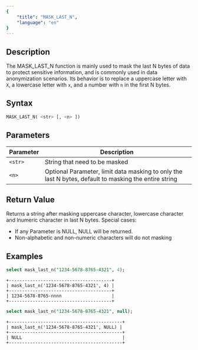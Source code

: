 ```yaml
---
{
    "title": "MASK_LAST_N",
    "language": "en"
}
---
```


<!-- 
Licensed to the Apache Software Foundation (ASF) under one
or more contributor license agreements.  See the NOTICE file
distributed with this work for additional information
regarding copyright ownership.  The ASF licenses this file
to you under the Apache License, Version 2.0 (the
"License"); you may not use this file except in compliance
with the License.  You may obtain a copy of the License at

  http://www.apache.org/licenses/LICENSE-2.0

Unless required by applicable law or agreed to in writing,
software distributed under the License is distributed on an
"AS IS" BASIS, WITHOUT WARRANTIES OR CONDITIONS OF ANY
KIND, either express or implied.  See the License for the
specific language governing permissions and limitations
under the License.
-->

## Description

The MASK_LAST_N function is mainly used to mask the last N bytes of data to protect sensitive information, and is commonly used in data anonymization scenarios. Its behavior is to replace a uppercase letter with `X`, a lowercase letter with `x`, and a number with `n` in the first N bytes.

## Syntax

```sql
MASK_LAST_N( <str> [, <n> ])
```

## Parameters

| Parameter | Description                                                                                           |
|-----------|-------------------------------------------------------------------------------------------------------|
| `<str>`   | String that need to be masked                                                                         |
| `<n>`     | Optional Parameter, limit data masking to only the last N bytes, default to masking the entire string |

## Return Value

Returns a string after masking uppercase character, lowercase character and lnumeric character in last N bytes. Special cases:

- If any Parameter is NULL, NULL will be returned.
- Non-alphabetic and non-numeric characters will do not masking

## Examples

```sql
select mask_last_n("1234-5678-8765-4321", 4);
```

```text
+---------------------------------------+
| mask_last_n('1234-5678-8765-4321', 4) |
+---------------------------------------+
| 1234-5678-8765-nnnn                   |
+---------------------------------------+
```

```sql
select mask_last_n("1234-5678-8765-4321", null);
```

```text
+-------------------------------------------+
| mask_last_n('1234-5678-8765-4321', NULL) |
+-------------------------------------------+
| NULL                                      |
+-------------------------------------------+
```
